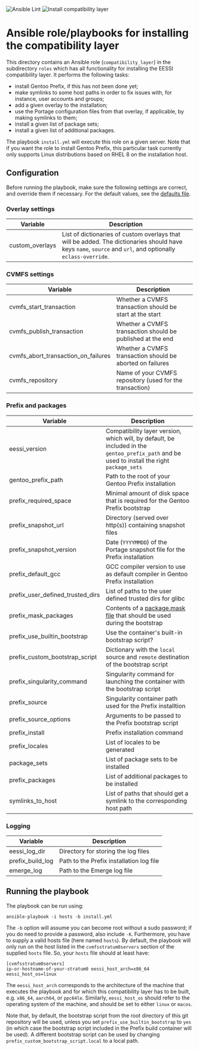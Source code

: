 ![Ansible Lint](https://github.com/EESSI/compatibility-layer/workflows/Ansible%20Lint/badge.svg)
![Install compatibility layer](https://github.com/EESSI/compatibility-layer/workflows/Install%20compatibility%20layer/badge.svg)

# Ansible role/playbooks for installing the compatibility layer

This directory contains an Ansible role (`compatibility_layer`) in the subdirectory `roles` which has
all functionality for installing the EESSI compatibility layer. It performs the following tasks:

 - install Gentoo Prefix, if this has not been done yet;
 - make symlinks to some host paths in order to fix issues with, for instance, user accounts and groups;
 - add a given overlay to the installation;
 - use the Portage configuration files from that overlay, if applicable, by making symlinks to them;
 - install a given list of package sets;
 - install a given list of additional packages.
 
The playbook `install.yml` will execute this role on a given server. 
Note that if you want the role to install Gentoo Prefix, this particular task currently only supports Linux distributions based on RHEL 8 on the installation host.

## Configuration

Before running the playbook, make sure the following settings are correct, and override them if necessary. For the default values, see the [defaults file](roles/compatibility_layer/defaults/main.yml).

### Overlay settings

| Variable | Description |
| --- | --- |
| custom_overlays | List of dictionaries of custom overlays that will be added. The dictionaries should have keys `name`, `source` and `url`, and optionally `eclass-override`. |

### CVMFS settings
| Variable | Description |
| --- | --- |
| cvmfs_start_transaction | Whether a CVMFS transaction should be start at the start |
| cvmfs_publish_transaction | Whether a CVMFS transaction should be published at the end |
| cvmfs_abort_transaction_on_failures | Whether a CVMFS transaction should be aborted on failures |
| cvmfs_repository | Name of your CVMFS repository (used for the transaction) |

### Prefix and packages
| Variable | Description |
| --- | --- |
| eessi_version | Compatibility layer version, which will, by default, be included in the `gentoo_prefix_path` and be used to install the right `package_sets` |
| gentoo_prefix_path | Path to the root of your Gentoo Prefix installation |
| prefix_required_space | Minimal amount of disk space that is required for the Gentoo Prefix bootstrap |
| prefix_snapshot_url | Directory (served over http(s)) containing snapshot files |
| prefix_snapshot_version | Date (`YYYYMMDD`) of the Portage snapshot file for the Prefix installation |
| prefix_default_gcc | GCC compiler version to use as default compiler in Gentoo Prefix installation |
| prefix_user_defined_trusted_dirs | List of paths to the user defined trusted dirs for glibc |
| prefix_mask_packages | Contents of a [package.mask file](https://wiki.gentoo.org/wiki//etc/portage/package.mask) that should be used during the bootstrap |
| prefix_use_builtin_bootstrap | Use the container's built-in bootstrap script? |
| prefix_custom_bootstrap_script | Dictionary with the `local` source and `remote` destination of the bootstrap script |
| prefix_singularity_command | Singularity command for launching the container with the bootstrap script |
| prefix_source | Singularity container path used for the Prefix installtion |
| prefix_source_options | Arguments to be passed to the Prefix bootstrap script |
| prefix_install | Prefix installation command |
| prefix_locales | List of locales to be generated |
| package_sets | List of package sets to be installed |
| prefix_packages | List of additional packages to be installed |
| symlinks_to_host | List of paths that should get a symlink to the corresponding host path |

### Logging
| Variable | Description |
| --- | --- |
| eessi_log_dir | Directory for storing the log files |
| prefix_build_log | Path to the Prefix installation log file |
| emerge_log | Path to the Emerge log file |

## Running the playbook 

The playbook can be run using:
```
ansible-playbook -i hosts -b install.yml
```
The `-b` option will assume you can become root without a sudo password; if you do need to provide a password, also include `-K`. Furthermore, you have to supply a valid hosts file (here named `hosts`).
By default, the playbook will only run on the host listed in the `cvmfsstratum0servers` section of the supplied `hosts` file. So, your `hosts` file should at least have:
```
[cvmfsstratum0servers]
ip-or-hostname-of-your-stratum0 eessi_host_arch=x86_64 eessi_host_os=linux
```

The `eessi_host_arch` corresponds to the architecture of the machine that executes the playbook and for which this compatibility layer has to be built, e.g. `x86_64`, `aarch64`, or `ppc64le`.
Similarly, `eessi_host_os` should refer to the operating system of the machine, and should be set to either `linux` or `macos`.

Note that, by default, the bootstrap script from the root directory of this git repository will be used, unless you set `prefix_use_builtin_bootstrap` to `yes` 
(in which case the bootstrap script included in the Prefix build container will be used).
A different bootstrap script can be used by changing `prefix_custom_bootstrap_script.local` to a local path.
